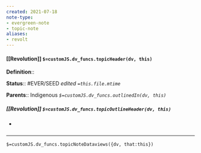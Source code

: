 ```yaml
---
created: 2021-07-18
note-type: 
- evergreen-note
- topic-note
aliases:
- revolt
---
```


#### [[Revolution]] `$=customJS.dv_funcs.topicHeader(dv, this)`


**Definition**::

**Status**:: #EVER/SEED 
*edited `=this.file.mtime`*

**Parents**:: Indigenous
*`$=customJS.dv_funcs.outlinedIn(dv, this)`*

##### [[Revolution]] `$=customJS.dv_funcs.topicOutlineHeader(dv, this)`
- 

### <hr class="dataviews"/>

`$=customJS.dv_funcs.topicNoteDataviews({dv, that:this})`

